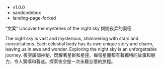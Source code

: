 

- v1.0.0
- sandcodebox
- landing-page-forked


“文案”
Uncover the mysteries of the night sky
揭開夜弄的奧密

The night sky is vast and mysterious, shimmering with stars and constellations. Each celestial body has its own unique story and charm, leaving us in awe and wonder. Exploring the night sky is an unforgettable journey.
夜空廣闊神秘，閃耀著星群和星座。每個星體都有著獨特的故事和魅力，令人驚嘆和著迷。探索夜空是一次永難忘懷的旅程。